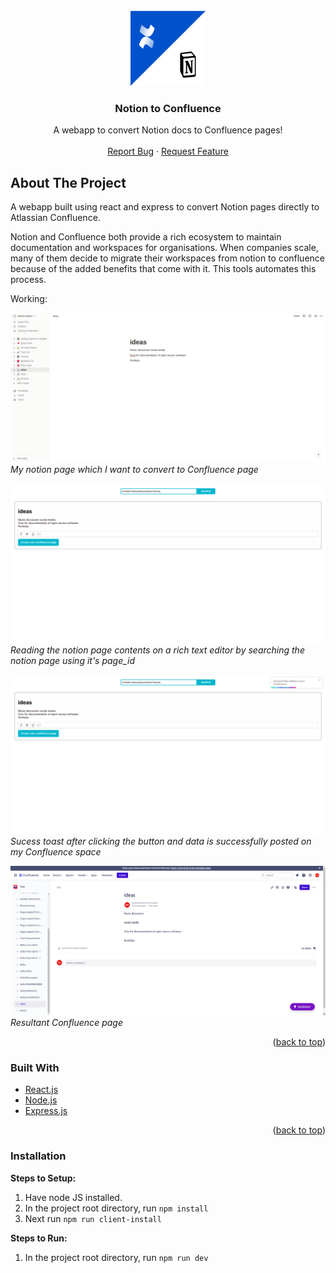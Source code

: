 <!-- PROJECT LOGO -->
<br />
<div align="center">
  <a href="https://github.com/mohitxsh/Notion-to-Confluence">
    <img src="assets/notion_to_confluence.png" alt="Logo" width="120" height="120">
  </a>
  <!-- TABLE OF CONTENTS -->

  <h3 align="center">Notion to Confluence</h3>
  <p align="center">
    A webapp to convert Notion docs to Confluence pages!
    <br />
    <br />
    <a href="https://github.com/mohitxsh/Notion-to-Confluence/issues">Report Bug</a>
    ·
    <a href="https://github.com/mohitxsh/Notion-to-Confluence/issues">Request Feature</a>
  </p>
</div>

<!-- ABOUT THE PROJECT -->
## About The Project

A webapp built using react and express to convert Notion pages directly to Atlassian Confluence.

Notion and Confluence both provide a rich ecosystem to maintain documentation and workspaces for organisations. When companies scale, many of them decide to migrate their workspaces from notion to confluence because of the added benefits that come with it. This tools automates this process.

Working:

![Notion-ideas](https://github.com/mohitxsh/Notion-to-Confluence/blob/main/assets/notion_ideas.png)
*My notion page which I want to convert to Confluence page*



![Webapp-ideas](https://github.com/mohitxsh/Notion-to-Confluence/blob/main/assets/webapp_ideas.png)
*Reading the notion page contents on a rich text editor by searching the notion page using it's page_id*



![Webapp-toast](https://github.com/mohitxsh/Notion-to-Confluence/blob/main/assets/webapp_toast.png)
*Sucess toast after clicking the button and data is successfully posted on my Confluence space*



![Confluence-ideas](https://github.com/mohitxsh/Notion-to-Confluence/blob/main/assets/confluence_ideas.png)
*Resultant Confluence page*

<p align="right">(<a href="#top">back to top</a>)</p>

### Built With

* [React.js](https://reactjs.org/)
* [Node.js](https://nodejs.dev/)
* [Express.js](https://expressjs.com/)

<p align="right">(<a href="#top">back to top</a>)</p>

### Installation
**Steps to Setup:**

1. Have node JS installed.
2. In the project root directory, run `npm install`
3. Next run `npm run client-install`

**Steps to Run:**

1. In the project root directory, run `npm run dev`

